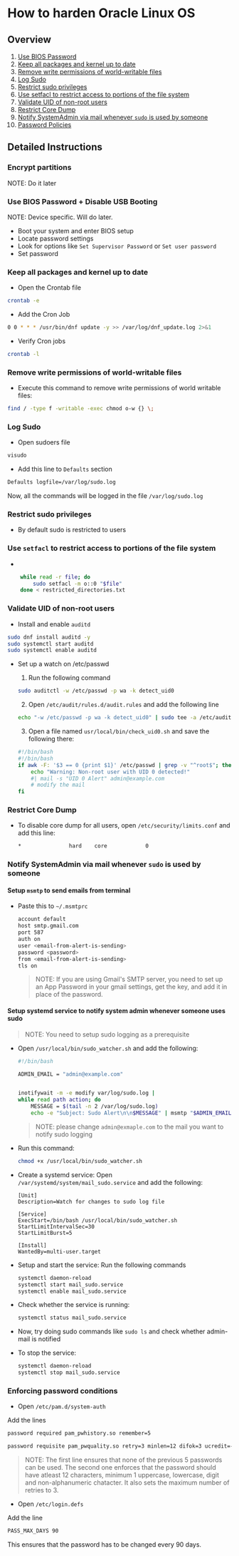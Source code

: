 # How to harden Oracle Linux OS

## Overview

1. [Use BIOS Password](#bios-passwd)
2. [Keep all packages and kernel up to date](#update)
3. [Remove write permissions of world-writable files](#world)
4. [Log Sudo](#sudo)
5. [Restrict sudo privileges](#restrict)
6. [Use setfacl to restrict access to portions of the file system](#setfacl)
7. [Validate UID of non-root users](#validate)
8. [Restrict Core Dump](#coredump)
9. [Notify SystemAdmin via mail whenever `sudo` is used by someone](#mail)
10. [Password Policies](#passwd_check)

## Detailed Instructions

### Encrypt partitions

NOTE: Do it later

<a name="bios-passwd"/>

### Use BIOS Password + Disable USB Booting

NOTE: Device specific. Will do later.

- Boot your system and enter BIOS setup
- Locate password settings
- Look for options like `Set Supervisor Password` or `Set user password`
- Set password

<a name="update"/>

### Keep all packages and kernel up to date

- Open the Crontab file

```bash
crontab -e
```

- Add the Cron Job

```bash
0 0 * * * /usr/bin/dnf update -y >> /var/log/dnf_update.log 2>&1

```

- Verify Cron jobs

```bash
crontab -l
```

<a name = "world" />

### Remove write permissions of world-writable files

- Execute this command to remove write permissions of world writable files:

```bash
find / -type f -writable -exec chmod o-w {} \;
```

<a name = "sudo" />

### Log Sudo

- Open sudoers file

```bash
visudo
```

- Add this line to `Defaults` section

```bash
Defaults logfile=/var/log/sudo.log
```

Now, all the commands will be logged in the file `/var/log/sudo.log`

<a name = "restrict"/>

### Restrict sudo privileges

- By default sudo is restricted to users

<a name="setfacl"/>

### Use `setfacl` to restrict access to portions of the file system

- <put the file>

```bash
    while read -r file; do
        sudo setfacl -m o::0 "$file"
    done < restricted_directories.txt
```

<a name="validate"/>

### Validate UID of non-root users

- Install and enable `auditd`

```bash
sudo dnf install auditd -y
sudo systemctl start auditd
sudo systemctl enable auditd
```

- Set up a watch on /etc/passwd

  1. Run the following command

  ```bash
  sudo auditctl -w /etc/passwd -p wa -k detect_uid0
  ```

  2. Open `/etc/audit/rules.d/audit.rules` and add the following line

  ```bash
  echo "-w /etc/passwd -p wa -k detect_uid0" | sudo tee -a /etc/audit/rules.d/audit.rules
  ```

  3. Open a file named `usr/local/bin/check_uid0.sh` and save the following there:

  ```sh
  #!/bin/bash
  #!/bin/bash
  if awk -F: '$3 == 0 {print $1}' /etc/passwd | grep -v "^root$"; then
      echo "Warning: Non-root user with UID 0 detected!"
      #| mail -s "UID 0 Alert" admin@example.com
      # modify the mail
  fi
  ```

<a name="coredump">

### Restrict Core Dump

- To disable core dump for all users, open `/etc/security/limits.conf` and add this line:
  ```bash
  *               hard    core            0
  ```

<a name="mail">

### Notify SystemAdmin via mail whenever `sudo` is used by someone

#### Setup `msmtp` to send emails from terminal

- Paste this to `~/.msmtprc`
  ```bash
  account default
  host smtp.gmail.com
  port 587
  auth on
  user <email-from-alert-is-sending>
  password <password>
  from <email-from-alert-is-sending>
  tls on
  ```
  > NOTE: If you are using Gmail's SMTP server, you need to set up an App Password in your gmail settings, get the key, and add it in place of the password.

#### Setup systemd service to notify system admin whenever someone uses sudo

> NOTE: You need to setup sudo logging as a prerequisite

- Open `/usr/local/bin/sudo_watcher.sh` and add the following:

  ```bash
  #!/bin/bash

  ADMIN_EMAIL = "admin@example.com"


  inotifywait -m -e modify var/log/sudo.log |
  while read path action; do
      MESSAGE = $(tail -n 2 /var/log/sudo.log)
      echo -e "Subject: Sudo Alert\n\n$MESSAGE" | msmtp "$ADMIN_EMAIL"
  ```

  > NOTE: please change `admin@exmaple.com` to the mail you want to notify sudo logging

- Run this command:

  ```bash
  chmod +x /usr/local/bin/sudo_watcher.sh
  ```

- Create a systemd service: Open `/var/systemd/system/mail_sudo.service` and add the following:

  ```
  [Unit]
  Description=Watch for changes to sudo log file

  [Service]
  ExecStart=/bin/bash /usr/local/bin/sudo_watcher.sh
  StartLimitIntervalSec=30
  StartLimitBurst=5

  [Install]
  WantedBy=multi-user.target
  ```

- Setup and start the service: Run the following commands

  ```bash
  systemctl daemon-reload
  systemctl start mail_sudo.service
  systemctl enable mail_sudo.service
  ```

- Check whether the service is running:
  ```bash
  systemctl status mail_sudo.service
  ```
- Now, try doing sudo commands like `sudo ls` and check whether admin-mail is notified

- To stop the service:
  ```bash
  systemctl daemon-reload
  systemctl stop mail_sudo.service
  ```

<a name="passwd_check">

### Enforcing password conditions

- Open `/etc/pam.d/system-auth`

Add the lines

```bash
password required pam_pwhistory.so remember=5

password requisite pam_pwquality.so retry=3 minlen=12 difok=3 ucredit=-1 lcredit=-1 dcredit=-1 ocredit=-1
```

> NOTE: The first line ensures that none of the previous 5 passwords can be used. The second one enforces that the password should have atleast 12 characters, minimum 1 uppercase, lowercase, digit and non-alphanumeric chatacter. It also sets the maximum number of retries to 3.

- Open `/etc/login.defs`

Add the line

```bash
PASS_MAX_DAYS 90
```

This ensures that the password has to be changed every 90 days.
